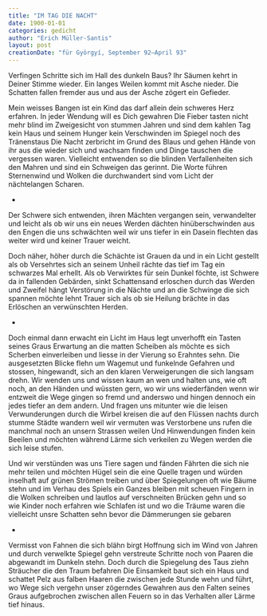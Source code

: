 ```yaml
---
title: "IM TAG DIE NACHT"
date: 1900-01-01
categories: gedicht
author: "Erich Müller-Santis"
layout: post
creationDate: "für Györgyí, September 92–April 93"
---
```

Verfingen Schritte sich im Hall des dunkeln Baus?
Ihr Säumen kehrt in Deiner Stimme wieder.
Ein langes Weilen kommt mit Asche nieder.
Die Schatten fallen fremder aus
und aus der Asche zögert ein Gefieder.

Mein weisses Bangen ist ein Kind
das darf allein dein schweres Herz erfahren.
In jeder Wendung will es Dich gewahren
Die Fieber tasten nicht mehr blind
im Zweigesicht von stummen Jahren
und sind dem kahlen Tag kein Haus
und seinem Hunger kein Verschwinden
im Spiegel noch des Tränenstaus
Die Nacht zerbricht im Grund des Blaus
und gehen Hände von ihr aus
die wieder sich und wachsam finden
und Dinge tauschen die vergessen waren.
Vielleicht entwenden so die blinden
Verfallenheiten sich den Mahren
und sind ein Schweigen das gerinnt.
Die Worte führen Sternenwind
und Wolken die durchwandert sind
vom Licht der nächtelangen Scharen.

*

Der Schwere sich entwenden, ihren Mächten
vergangen sein, verwandelter und leicht
als ob wir uns ein neues Werden dächten
hinüberschwinden aus den Engen die uns schwächten
weil wir uns tiefer in ein Dasein flechten
das weiter wird und keiner Trauer weicht.

Doch näher, höher durch die Schächte
ist Grauen da und in ein Licht gestellt
als ob Versehrtes sich an seinem Unheil rächte
das tief im Tag ein schwarzes Mal erhellt.
Als ob Verwirktes für sein Dunkel föchte,
ist Schwere da in fallenden Gebärden,
sinkt Schattensand erloschen durch das Werden
und Zweifel hängt Verstörung in die Nächte
und an die Schwinge die sich spannen möchte
lehnt Trauer sich als ob sie Heilung brächte
in das Erlöschen an verwünschten Herden.

*

Doch einmal dann erwacht ein Licht im Haus
legt unverhofft ein Tasten seines Graus
Erwartung an die matten Scheiben
als möchte es sich Scherben einverleiben
und liesse in der Vierung so Erahntes sehn.
Die ausgesetzten Blicke flehn
um Wagemut und funkelnde Gefahren
und stossen, hingewandt, sich an den klaren
Verweigerungen die sich langsam drehn.
Wir wenden uns und wissen kaum an wen
und halten uns, wie oft noch, an den Händen
und wüssten gern, wo wir uns wiederfänden
wenn wir entzweit die Wege gingen
so fremd und anderswo und hingen
dennoch ein jedes tiefer an dem andern.
Und fragen uns mitunter wie die leisen
Verwunderungen durch die Wirbel kreisen
die auf den Flüssen nachts durch stumme Städte wandern
weil wir vermuten was Verstorbene uns rufen
die manchmal noch an unsern Strassen weilen
Und Hinwendungen finden kein Beeilen
und möchten während Lärme sich verkeilen
zu Wegen werden die sich leise stufen.

Und wir verstünden was uns Tiere sagen
und fänden Fährten die sich nie mehr teilen
und möchten Hügel sein die eine Quelle tragen
und würden inselhaft auf grünen Strömen treiben
und über Spiegelungen oft wie Bäume stehn
und im Verhau des Spiels ein Ganzes bleiben
mit scheuen Fingern in die Wolken schreiben
und lautlos auf verschneiten Brücken gehn
und so wie Kinder noch erfahren
wie Schlafen ist und wo die Träume waren
die vielleicht unsre Schatten sehn
bevor die Dämmerungen sie gebaren

*

Vermisst von Fahnen die sich blähn
birgt Hoffnung sich im Wind von Jahren
und durch verwelkte Spiegel gehn
verstreute Schritte noch von Paaren
die abgewandt im Dunkeln stehn.
Doch durch die Spiegelung des Taus
ziehn Sträucher die den Traum befahren
Die Einsamkeit baut sich ein Haus
und schattet Pelz aus falben Haaren
die zwischen jede Stunde wehn
und führt, wo Wege sich vergehn
unser zögerndes Gewahren
aus den Falten seines Graus
aufgebrochen zwischen allen
Feuern so in das Verhalten
aller Lärme tief hinaus.
